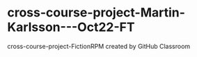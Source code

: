 # cross-course-project-Martin-Karlsson---Oct22-FT
cross-course-project-FictionRPM created by GitHub Classroom
